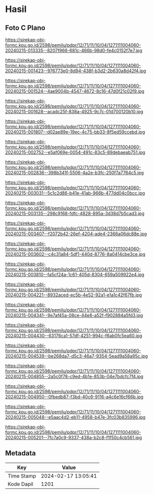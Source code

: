 # Hasil

## Foto C Plano

https://sirekap-obj-formc.kpu.go.id/2598/pemilu/pdpr/12/71/11/10/04/1271111004060-20240215-013335--8207f966-681c-466b-98d0-fe4c0152f7e7.jpg

https://sirekap-obj-formc.kpu.go.id/2598/pemilu/pdpr/12/71/11/10/04/1271111004060-20240215-001423--976773e0-8d94-438f-b3d2-2b630a8d42f4.jpg

https://sirekap-obj-formc.kpu.go.id/2598/pemilu/pdpr/12/71/11/10/04/1271111004060-20240215-001524--4ae9004b-4547-4672-8c16-47d0f21c02f9.jpg

https://sirekap-obj-formc.kpu.go.id/2598/pemilu/pdpr/12/71/11/10/04/1271111004060-20240215-001628--acadc25f-838a-4925-9c7c-01d700120b10.jpg

https://sirekap-obj-formc.kpu.go.id/2598/pemilu/pdpr/12/71/11/10/04/1271111004060-20240215-001807--d02ae89e-19ec-4c75-bb33-8f5ed59ccebd.jpg

https://sirekap-obj-formc.kpu.go.id/2598/pemilu/pdpr/12/71/11/10/04/1271111004060-20240215-002752--e5af069e-0054-491c-83c5-89debaeab751.jpg

https://sirekap-obj-formc.kpu.go.id/2598/pemilu/pdpr/12/71/11/10/04/1271111004060-20240215-002836--398b341f-5506-4a2e-b3fc-250f7a7764c5.jpg

https://sirekap-obj-formc.kpu.go.id/2598/pemilu/pdpr/12/71/11/10/04/1271111004060-20240215-003031--5c1c2d86-b41e-41ab-966b-477dd04c0bcc.jpg

https://sirekap-obj-formc.kpu.go.id/2598/pemilu/pdpr/12/71/11/10/04/1271111004060-20240215-003135--298c9168-fdfc-4828-895a-3d38d7b5cad3.jpg

https://sirekap-obj-formc.kpu.go.id/2598/pemilu/pdpr/12/71/11/10/04/1271111004060-20240215-003407--f2072b42-26ef-4204-ade4-2366a06dc88e.jpg

https://sirekap-obj-formc.kpu.go.id/2598/pemilu/pdpr/12/71/11/10/04/1271111004060-20240215-003602--c4c31a84-5df1-440d-8776-8a0414cbe3ce.jpg

https://sirekap-obj-formc.kpu.go.id/2598/pemilu/pdpr/12/71/11/10/04/1271111004060-20240215-003810--fa5cf24a-1c61-405d-8304-659a509922e4.jpg

https://sirekap-obj-formc.kpu.go.id/2598/pemilu/pdpr/12/71/11/10/04/1271111004060-20240215-004221--8932aced-ec5b-4e52-92a1-e1a1c42f67fb.jpg

https://sirekap-obj-formc.kpu.go.id/2598/pemilu/pdpr/12/71/11/10/04/1271111004060-20240215-004341--9e7af45a-08ce-44e8-a52f-f902884a5fd3.jpg

https://sirekap-obj-formc.kpu.go.id/2598/pemilu/pdpr/12/71/11/10/04/1271111004060-20240215-004430--63176ca1-57df-4251-994c-f6ab0fc5ea60.jpg

https://sirekap-obj-formc.kpu.go.id/2598/pemilu/pdpr/12/71/11/10/04/1271111004060-20240215-004539--be268da7-d5c3-46a7-9354-5ead9a58a95c.jpg

https://sirekap-obj-formc.kpu.go.id/2598/pemilu/pdpr/12/71/11/10/04/1271111004060-20240215-004855--2a5c0f78-c9ed-4b1e-853b-04e7bdcfc7f4.jpg

https://sirekap-obj-formc.kpu.go.id/2598/pemilu/pdpr/12/71/11/10/04/1271111004060-20240215-004950--0fbedb87-f3bd-40c6-9116-a4c6e16cf66b.jpg

https://sirekap-obj-formc.kpu.go.id/2598/pemilu/pdpr/12/71/11/10/04/1271111004060-20240215-005048--e5aac4d2-eb11-4958-b47e-3fc03b835996.jpg

https://sirekap-obj-formc.kpu.go.id/2598/pemilu/pdpr/12/71/11/10/04/1271111004060-20240215-005201--7fc7a0c9-9337-438a-b2c8-f1f50c4cb561.jpg


## Metadata

| Key        | Value               |
| ---------- | ------------------- |
| Time Stamp | 2024-02-17 13:05:41 |
| Kode Dapil | 1201                |



